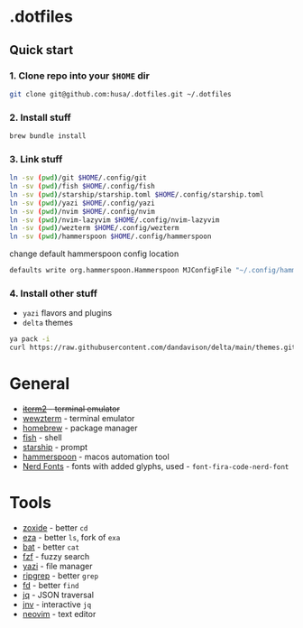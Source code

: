 # .dotfiles

## Quick start

### 1. Clone repo into your `$HOME` dir

```sh
git clone git@github.com:husa/.dotfiles.git ~/.dotfiles
```

### 2. Install stuff

```sh
brew bundle install
```

### 3. Link stuff

```sh
ln -sv (pwd)/git $HOME/.config/git
ln -sv (pwd)/fish $HOME/.config/fish
ln -sv (pwd)/starship/starship.toml $HOME/.config/starship.toml
ln -sv (pwd)/yazi $HOME/.config/yazi
ln -sv (pwd)/nvim $HOME/.config/nvim
ln -sv (pwd)/nvim-lazyvim $HOME/.config/nvim-lazyvim
ln -sv (pwd)/wezterm $HOME/.config/wezterm
ln -sv (pwd)/hammerspoon $HOME/.config/hammerspoon
```

change default hammerspoon config location

```sh
defaults write org.hammerspoon.Hammerspoon MJConfigFile "~/.config/hammerspoon/init.lua"
```

### 4. Install other stuff

- `yazi` flavors and plugins
- `delta` themes

```sh
ya pack -i
curl https://raw.githubusercontent.com/dandavison/delta/main/themes.gitconfig > git/delta.themes.gitconfig
```

# General

- ~~[iterm2](https://iterm2.com/) - terminal emulator~~
- [wewzterm](https://wezfurlong.org/wezterm/index.html) - terminal emulator
- [homebrew](https://brew.sh/) - package manager
- [fish](https://fishshell.com/) - shell
- [starship](https://starship.rs/) - prompt
- [hammerspoon](https://www.hammerspoon.org/) - macos automation tool
- [Nerd Fonts](https://github.com/ryanoasis/nerd-fonts) - fonts with added glyphs, used - `font-fira-code-nerd-font`

# Tools

- [zoxide](https://github.com/ajeetdsouza/zoxide) - better `cd`
- [eza](https://github.com/ajeetdsouza/zoxide) - better `ls`, fork of `exa`
- [bat](https://github.com/sharkdp/bat) - better `cat`
- [fzf](https://github.com/junegunn/fzf) - fuzzy search
- [yazi](https://github.com/sxyazi/yazi) - file manager
- [ripgrep](https://github.com/BurntSushi/ripgrep) - better `grep`
- [fd](https://github.com/sharkdp/fd) - better `find`
- [jq](https://github.com/jqlang/jq) - JSON traversal
- [jnv](https://github.com/ynqa/jnv) - interactive `jq`
- [neovim](https://neovim.io/) - text editor
